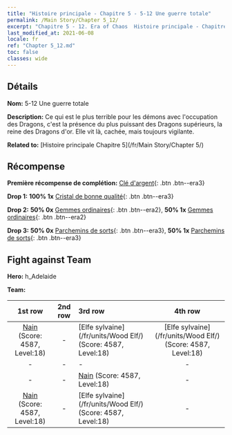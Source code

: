 ```yaml
---
title: "Histoire principale - Chapitre 5 - 5-12 Une guerre totale"
permalink: /Main Story/Chapter 5_12/
excerpt: "Chapitre 5 - 12. Era of Chaos  Histoire principale - Chapitre 5_12. 5-12 Une guerre totale"
last_modified_at: 2021-06-08
locale: fr
ref: "Chapter 5_12.md"
toc: false
classes: wide
---
```


## Détails

 **Nom:** 5-12 Une guerre totale

 **Description:** Ce qui est le plus terrible pour les démons avec l'occupation des Dragons, c'est la présence du plus puissant des Dragons supérieurs, la reine des Dragons d'or. Elle vit là, cachée, mais toujours vigilante.

 **Related to:** [Histoire principale Chapitre 5](/fr/Main Story/Chapter 5/)

## Récompense

 **Première récompense de complétion:** [Clé d'argent](/ItemsFR/con_693/){: .btn .btn--era3}

 **Drop 1:** **100% 1x** [Cristal de bonne qualité](/ItemsFR/mat_17/){: .btn .btn--era3}

 **Drop 2:** **50% 0x** [Gemmes ordinaires](/ItemsFR/mat_10/){: .btn .btn--era2}, **50% 1x** [Gemmes ordinaires](/ItemsFR/mat_10/){: .btn .btn--era2}

 **Drop 3:** **50% 0x** [Parchemins de sorts](/ItemsFR/con_694/){: .btn .btn--era3}, **50% 1x** [Parchemins de sorts](/ItemsFR/con_694/){: .btn .btn--era3}


## Fight against Team
 **Hero:** h_Adelaide

 **Team:**


  | 1st row | 2nd row | 3rd row | 4th row |
  |:----:|:----:|:----|:----:|
  | [Nain](/fr/units/Dwarf/) (Score: 4587, Level:18)  | - | [Elfe sylvaine](/fr/units/Wood Elf/) (Score: 4587, Level:18)  | [Elfe sylvaine](/fr/units/Wood Elf/) (Score: 4587, Level:18)  |
  | - | - | - | - |
  | - | - | [Nain](/fr/units/Dwarf/) (Score: 4587, Level:18)  | - |
  | [Nain](/fr/units/Dwarf/) (Score: 4587, Level:18)  | - | [Elfe sylvaine](/fr/units/Wood Elf/) (Score: 4587, Level:18)  | - |


